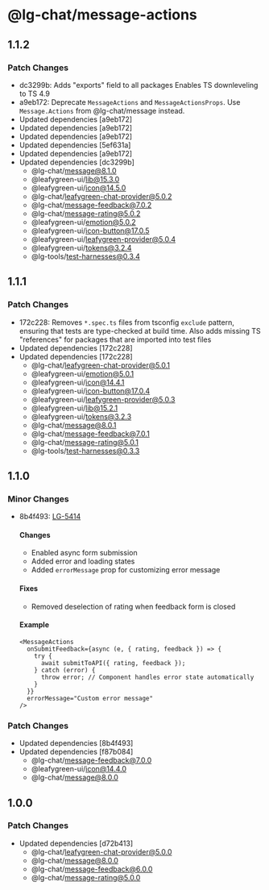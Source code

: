 # @lg-chat/message-actions

## 1.1.2

### Patch Changes

- dc3299b: Adds "exports" field to all packages
  Enables TS downleveling to TS 4.9
- a9eb172: Deprecate `MessageActions` and `MessageActionsProps`. Use `Message.Actions` from @lg-chat/message instead.
- Updated dependencies [a9eb172]
- Updated dependencies [a9eb172]
- Updated dependencies [a9eb172]
- Updated dependencies [5ef631a]
- Updated dependencies [a9eb172]
- Updated dependencies [dc3299b]
  - @lg-chat/message@8.1.0
  - @leafygreen-ui/lib@15.3.0
  - @leafygreen-ui/icon@14.5.0
  - @lg-chat/leafygreen-chat-provider@5.0.2
  - @lg-chat/message-feedback@7.0.2
  - @lg-chat/message-rating@5.0.2
  - @leafygreen-ui/emotion@5.0.2
  - @leafygreen-ui/icon-button@17.0.5
  - @leafygreen-ui/leafygreen-provider@5.0.4
  - @leafygreen-ui/tokens@3.2.4
  - @lg-tools/test-harnesses@0.3.4

## 1.1.1

### Patch Changes

- 172c228: Removes `*.spec.ts` files from tsconfig `exclude` pattern, ensuring that tests are type-checked at build time.
  Also adds missing TS "references" for packages that are imported into test files
- Updated dependencies [172c228]
- Updated dependencies [172c228]
  - @lg-chat/leafygreen-chat-provider@5.0.1
  - @leafygreen-ui/emotion@5.0.1
  - @leafygreen-ui/icon@14.4.1
  - @leafygreen-ui/icon-button@17.0.4
  - @leafygreen-ui/leafygreen-provider@5.0.3
  - @leafygreen-ui/lib@15.2.1
  - @leafygreen-ui/tokens@3.2.3
  - @lg-chat/message@8.0.1
  - @lg-chat/message-feedback@7.0.1
  - @lg-chat/message-rating@5.0.1
  - @lg-tools/test-harnesses@0.3.3

## 1.1.0

### Minor Changes

- 8b4f493: [LG-5414](https://jira.mongodb.org/browse/LG-5414)

  #### Changes

  - Enabled async form submission
  - Added error and loading states
  - Added `errorMessage` prop for customizing error message

  #### Fixes

  - Removed deselection of rating when feedback form is closed

  #### Example

  ```tsx
  <MessageActions
    onSubmitFeedback={async (e, { rating, feedback }) => {
      try {
        await submitToAPI({ rating, feedback });
      } catch (error) {
        throw error; // Component handles error state automatically
      }
    }}
    errorMessage="Custom error message"
  />
  ```

### Patch Changes

- Updated dependencies [8b4f493]
- Updated dependencies [f87b084]
  - @lg-chat/message-feedback@7.0.0
  - @leafygreen-ui/icon@14.4.0
  - @lg-chat/message@8.0.0

## 1.0.0

### Patch Changes

- Updated dependencies [d72b413]
  - @lg-chat/leafygreen-chat-provider@5.0.0
  - @lg-chat/message@8.0.0
  - @lg-chat/message-feedback@6.0.0
  - @lg-chat/message-rating@5.0.0
